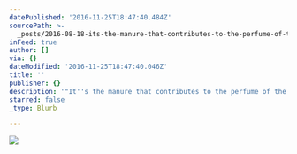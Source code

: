 ```yaml
---
datePublished: '2016-11-25T18:47:40.484Z'
sourcePath: >-
  _posts/2016-08-18-its-the-manure-that-contributes-to-the-perfume-of-the-rose.md
inFeed: true
author: []
via: {}
dateModified: '2016-11-25T18:47:40.046Z'
title: ''
publisher: {}
description: '"It''s the manure that contributes to the perfume of the rose." -Alan Watts'
starred: false
_type: Blurb

---
```

![](https://the-grid-user-content.s3-us-west-2.amazonaws.com/10df374b-5af1-4e0c-80cd-58565ffca802.jpg)